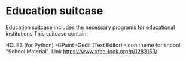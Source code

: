 # Education suitcase
Education suitcase includes the necessary programs for educational institutions
This suitcase contain:

-IDLE3 (for Python)
-GPaint
-Gedit (Text Editor)
-Icon theme for shcool "School Material". Link https://www.xfce-look.org/p/1283153/
